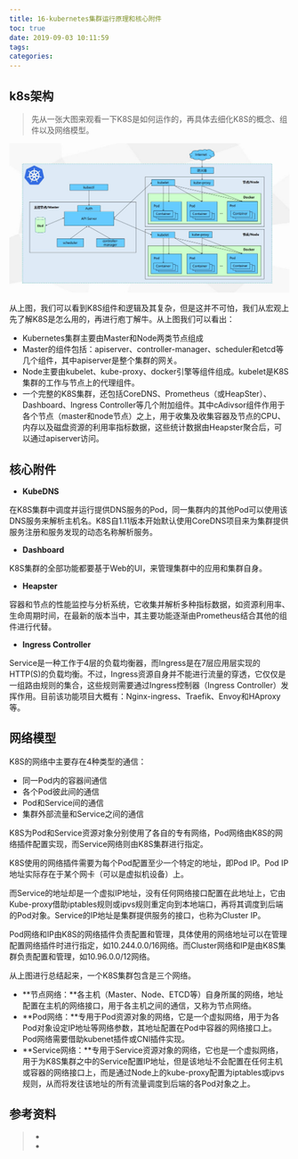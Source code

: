 ```yaml
---
title: 16-kubernetes集群运行原理和核心附件
toc: true
date: 2019-09-03 10:11:59
tags:
categories:
---
```




## 

## k8s架构

> 先从一张大图来观看一下K8S是如何运作的，再具体去细化K8S的概念、组件以及网络模型。

![](19-kubernetes集群运行原理和核心附件/k8s-01.jpg)

从上图，我们可以看到K8S组件和逻辑及其复杂，但是这并不可怕，我们从宏观上先了解K8S是怎么用的，再进行庖丁解牛。从上图我们可以看出：

- Kubernetes集群主要由Master和Node两类节点组成
- Master的组件包括：apiserver、controller-manager、scheduler和etcd等几个组件，其中apiserver是整个集群的网关。
- Node主要由kubelet、kube-proxy、docker引擎等组件组成。kubelet是K8S集群的工作与节点上的代理组件。
- 一个完整的K8S集群，还包括CoreDNS、Prometheus（或HeapSter）、Dashboard、Ingress  Controller等几个附加组件。其中cAdivsor组件作用于各个节点（master和node节点）之上，用于收集及收集容器及节点的CPU、内存以及磁盘资源的利用率指标数据，这些统计数据由Heapster聚合后，可以通过apiserver访问。

## 核心附件

- **KubeDNS**

在K8S集群中调度并运行提供DNS服务的Pod，同一集群内的其他Pod可以使用该DNS服务来解析主机名。K8S自1.11版本开始默认使用CoreDNS项目来为集群提供服务注册和服务发现的动态名称解析服务。

- **Dashboard**

K8S集群的全部功能都要基于Web的UI，来管理集群中的应用和集群自身。

- **Heapster**

容器和节点的性能监控与分析系统，它收集并解析多种指标数据，如资源利用率、生命周期时间，在最新的版本当中，其主要功能逐渐由Prometheus结合其他的组件进行代替。

- **Ingress Controller**

Service是一种工作于4层的负载均衡器，而Ingress是在7层应用层实现的HTTP(S)的负载均衡。不过，Ingress资源自身并不能进行流量的穿透，它仅仅是一组路由规则的集合，这些规则需要通过Ingress控制器（Ingress Controller）发挥作用。目前该功能项目大概有：Nginx-ingress、Traefik、Envoy和HAproxy等。



## 网络模型

K8S的网络中主要存在4种类型的通信：

- 同一Pod内的容器间通信
- 各个Pod彼此间的通信
- Pod和Service间的通信
- 集群外部流量和Service之间的通信

K8S为Pod和Service资源对象分别使用了各自的专有网络，Pod网络由K8S的网络插件配置实现，而Service网络则由K8S集群进行指定。

K8S使用的网络插件需要为每个Pod配置至少一个特定的地址，即Pod IP。Pod IP地址实际存在于某个网卡（可以是虚拟机设备）上。

而Service的地址却是一个虚拟IP地址，没有任何网络接口配置在此地址上，它由Kube-proxy借助iptables规则或ipvs规则重定向到本地端口，再将其调度到后端的Pod对象。Service的IP地址是集群提供服务的接口，也称为Cluster  IP。

Pod网络和IP由K8S的网络插件负责配置和管理，具体使用的网络地址可以在管理配置网络插件时进行指定，如10.244.0.0/16网络。而Cluster网络和IP是由K8S集群负责配置和管理，如10.96.0.0/12网络。

从上图进行总结起来，一个K8S集群包含是三个网络。

- **节点网络：**各主机（Master、Node、ETCD等）自身所属的网络，地址配置在主机的网络接口，用于各主机之间的通信，又称为节点网络。
- **Pod网络：**专用于Pod资源对象的网络，它是一个虚拟网络，用于为各Pod对象设定IP地址等网络参数，其地址配置在Pod中容器的网络接口上。Pod网络需要借助kubenet插件或CNI插件实现。
- **Service网络：**专用于Service资源对象的网络，它也是一个虚拟网络，用于为K8S集群之中的Service配置IP地址，但是该地址不会配置在任何主机或容器的网络接口上，而是通过Node上的kube-proxy配置为iptables或ipvs规则，从而将发往该地址的所有流量调度到后端的各Pod对象之上。

## 参考资料
> - []()
> - []()
